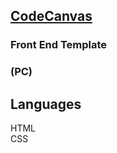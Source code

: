 ## [CodeCanvas](https://hlaaessam.github.io/HTML-CSS-Template-/)

<h3>Front End Template <h3>(PC)</h3></h3>

<h2>Languages </h2>
      HTML <br>
      CSS  <br>
      

